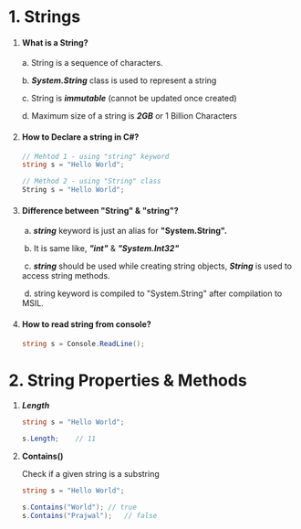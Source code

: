 # 1. Strings



1. #### What is a String?

   a. String is a sequence of characters.

   b. ***System.String*** class is used to represent a string

   c. String is ***immutable*** (cannot be updated once created)

   d. Maximum size of a string is ***2GB*** or 1 Billion Characters



2. #### How to Declare a string in C#?

   ```c#
   // Mehtod 1 - using "string" keyword
   string s = "Hello World";
   
   // Method 2 - using "String" class
   String s = "Hello World";
   ```

   

3. #### Difference between "String" & "string"?

   ​	a. ***string*** keyword is just an alias for **"System.String".**

   ​	b. It is same like, ***"int"*** & ***"System.Int32"***

   ​	c. ***string*** should be used while creating string objects, ***String*** is used to access string methods.

   ​	d. string keyword is compiled to "System.String" after compilation to MSIL.



4. #### How to read string from console?

   ```c#
   string s = Console.ReadLine();
   ```





# 2. String Properties & Methods



1. ***Length***

   ```c#
   string s = "Hello World";
   
   s.Length;	// 11
   ```



2. **Contains()**

   Check if a given string is a substring

   ```c#
   string s = "Hello World";
   
   s.Contains("World");	// true
   s.Contains("Prajwal");	// false
   ```

   





